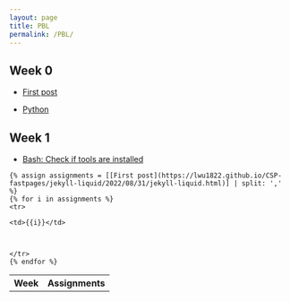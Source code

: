 ```yaml
---
layout: page
title: PBL
permalink: /PBL/
---
```


## Week 0

* [First post](https://lwu1822.github.io/CSP-fastpages/jekyll-liquid/2022/08/31/jekyll-liquid.html)

* [Python](https://lwu1822.github.io/CSP-fastpages/python/2022/09/04/python.html)

## Week 1

* [Bash: Check if tools are installed](https://lwu1822.github.io/CSP-fastpages/bash/2022/09/05/tools.html)



<table>
    <tr>
        <th>Week</th>
        <th>Assignments</th>
    </tr>
    
    {% assign assignments = [[First post](https://lwu1822.github.io/CSP-fastpages/jekyll-liquid/2022/08/31/jekyll-liquid.html)] | split: ',' %}
    {% for i in assignments %}
    <tr>
        
    <td>{{i}}</td>
    
        
        
    </tr>
    {% endfor %}
</table>

